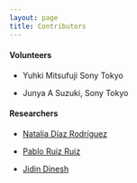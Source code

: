 ```yaml
---
layout: page
title: Contributors
---
```


#### Volunteers
* Yuhki Mitsufuji Sony Tokyo

* Junya A Suzuki, Sony Tokyo

#### Researchers                                                                           
* [Natalia Díaz Rodríguez](https://nataliadiaz.github.io)                             

* [Pablo Ruiz Ruiz](https://www.linkedin.com/in/pabloruizruiz/)                       

* [Jidin Dinesh](http://jidindinesh.github.io)


